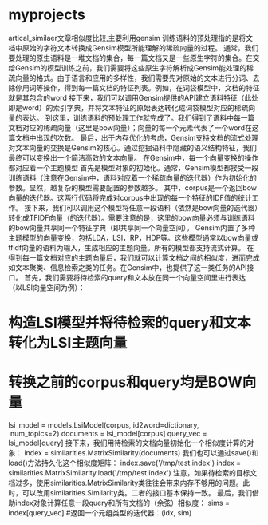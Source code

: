 # myprojects

artical_similaer文章相似度比较,主要利用gensim
训练语料的预处理指的是将文档中原始的字符文本转换成Gensim模型所能理解的稀疏向量的过程。
通常，我们要处理的原生语料是一堆文档的集合，每一篇文档又是一些原生字符的集合。在交给Gensim的模型训练之前，我们需要将这些原生字符解析成Gensim能处理的稀疏向量的格式。由于语言和应用的多样性，我们需要先对原始的文本进行分词、去除停用词等操作，得到每一篇文档的特征列表。例如，在词袋模型中，文档的特征就是其包含的word
接下来，我们可以调用Gensim提供的API建立语料特征（此处即是word）的索引字典，并将文本特征的原始表达转化成词袋模型对应的稀疏向量的表达。
到这里，训练语料的预处理工作就完成了。我们得到了语料中每一篇文档对应的稀疏向量（这里是bow向量）；向量的每一个元素代表了一个word在这篇文档中出现的次数。
最后，出于内存优化的考虑，Gensim支持文档的流式处理
对文本向量的变换是Gensim的核心。通过挖掘语料中隐藏的语义结构特征，我们最终可以变换出一个简洁高效的文本向量。
在Gensim中，每一个向量变换的操作都对应着一个主题模型
首先是模型对象的初始化。通常，Gensim模型都接受一段训练语料（注意在Gensim中，语料对应着一个稀疏向量的迭代器）作为初始化的参数。显然，越复杂的模型需要配置的参数越多。
其中，corpus是一个返回bow向量的迭代器。这两行代码将完成对corpus中出现的每一个特征的IDF值的统计工作。
接下来，我们可以调用这个模型将任意一段语料（依然是bow向量的迭代器）转化成TFIDF向量（的迭代器）。需要注意的是，这里的bow向量必须与训练语料的bow向量共享同一个特征字典（即共享同一个向量空间）。
Gensim内置了多种主题模型的向量变换，包括LDA，LSI，RP，HDP等。这些模型通常以bow向量或tfidf向量的语料为输入，生成相应的主题向量。所有的模型都支持流式计算。
在得到每一篇文档对应的主题向量后，我们就可以计算文档之间的相似度，进而完成如文本聚类、信息检索之类的任务。在Gensim中，也提供了这一类任务的API接口。
首先，我们需要将待检索的query和文本放在同一个向量空间里进行表达（以LSI向量空间为例）：
# 构造LSI模型并将待检索的query和文本转化为LSI主题向量
# 转换之前的corpus和query均是BOW向量
lsi_model = models.LsiModel(corpus, id2word=dictionary,          num_topics=2)
documents = lsi_model[corpus]
query_vec = lsi_model[query]
接下来，我们用待检索的文档向量初始化一个相似度计算的对象：
index = similarities.MatrixSimilarity(documents)
我们也可以通过save()和load()方法持久化这个相似度矩阵：
index.save('/tmp/test.index')
index = similarities.MatrixSimilarity.load('/tmp/test.index')
注意，如果待检索的目标文档过多，使用similarities.MatrixSimilarity类往往会带来内存不够用的问题。此时，可以改用similarities.Similarity类。二者的接口基本保持一致。
最后，我们借助index对象计算任意一段query和所有文档的（余弦）相似度：
sims = index[query_vec] 
#返回一个元组类型的迭代器：(idx, sim)

